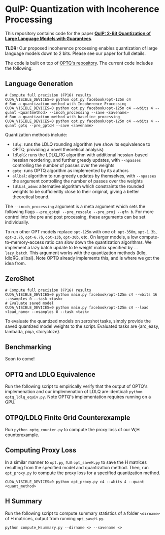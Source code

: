 # QuIP: Quantization with Incoherence Processing

This repository contains code for the paper [**QuIP: 2-Bit Quantization of Large Language Models with Guarantees**](todo). 

**TLDR:** Our proposed incoherence processing enables quantization of large language models down to 2 bits.
Please see our paper for full details.

The code is built on top of [OPTQ's repository](https://github.com/IST-DASLab/gptq). The current code includes the following: 

## Language Generation

```
# Compute full precision (FP16) results
CUDA_VISIBLE_DEVICES=0 python opt.py facebook/opt-125m c4
# Run a quantization method with Incoherence Processing
CUDA_VISIBLE_DEVICES=0 python opt.py facebook/opt-125m c4 --wbits 4 --quant <quantmethod> --incoh_processing --save <savename>
# Run a quantization method with baseline processing
CUDA_VISIBLE_DEVICES=0 python opt.py facebook/opt-125m c4 --wbits 4 --quant gptq --pre_gptqH --save <savename>
````

Quantization methods include:
- `ldlq`: runs the LDLQ rounding algorithm (we show its equivalence to OPTQ, providing a novel theoretical analysis)
- `ldlqRG`: runs the LDLQ_RG algorithm with additional hessian-based hessian reordering, and further greedy updates, with `--npasses` controlling the number of passes over the weights
- `gptq`: runs OPTQ algorithm as implemented by its authors
- `allbal`: algorithm to run greedy updates by themselves, with `--npasses` the argument controlling the number of passes over the weights
- `ldlbal_admm`: alternative algorithm which constraints the rounded weights to be sufficiently close to their original, giving a better theoretical bound.

The `--incoh_processing` argument is a meta argument which sets the following flags `--pre_gptqH --pre_rescale --pre_proj --qfn b`. 
For more control into the pre and post processing, these arguments can be set individually.

To run other OPT models replace `opt-125m` with one of: `opt-350m`, `opt-1.3b`, `opt-2.7b`, `opt-6.7b`, `opt-13b`, `opt-30b`, etc.
On larger models, a low compute-to-memory-access ratio can slow down the quantization algorithms. 
We implement a lazy batch update to te weight matrix specified by `--lazy_batch`.
This argument works with the quantization methods {ldlq, ldlqRG, allbal}.
Note OPTQ already implements this, and is where we got the idea from.

## ZeroShot

```
# Compute full precision (FP16) results 
CUDA_VISIBLE_DEVICES=0 python main.py facebook/opt-125m c4 --wbits 16 --nsamples 0 --task <task>
# Evaluate saved model
CUDA_VISIBLE_DEVICES=0 python main.py facebook/opt-125m c4 --load <load_name> --nsamples 0 --task <task>
```
To evaluate the quantized models on zeroshot tasks, simply provide the saved quantized model weights to the script.
Evaluated tasks are {arc_easy, lambada, piqa, storycloze}.

## Benchmarking
Soon to come!


## OPTQ and LDLQ Equivalence
Run the following script to empirically verify that the output of OPTQ's implemenation and our implemenation of LDLQ are identical: `python optq_ldlq_equiv.py`.
Note OPTQ's implementation requires running on a GPU.

## OTPQ/LDLQ Finite Grid Counterexample
Run `python optq_counter.py` to compute the proxy loss of our W,H counterexample. 

## Computing Proxy Loss
In a similar manner to `opt.py`, run `opt_saveH.py` to save the H matrices resulting from the specified model and quantization method.
Then, run `opt_proxy.py` to compute the proxy loss for a specified quantization method. 
```
CUDA_VISIBLE_DEVICES=0 python opt_proxy.py c4 --wbits 4 --quant <quant_method>
```

## H Summary
Run the following script to compute summary statistics of a folder `<dirname>` of H matrices, output from running `opt_saveH.py`. 
```
python compute_Hsummary.py --dirname <> --savename <> 
```
